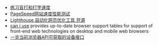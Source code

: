- [练习盲打和打字速度](https://typing.io)
- [PageSpeed网站速度性能测试](https://developers.google.com/speed/pagespeed/insights/)
- [Lighthouse 自动化网页优化工具 开源](https://developers.google.com/web/tools/lighthouse/)
- [can i use](https://caniuse.com) provides up-to-date browser support tables for support of front-end web technologies on desktop and mobile web browsers
- [一览当前浏览器API可获取的设备接口](https://whatwebcando.today/)
